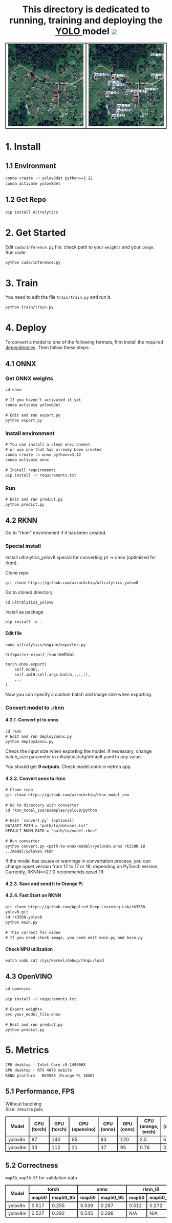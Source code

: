 <h1 align="center">
    This directory is dedicated to running, training and deploying the 
    <a 
        href="https://github.com/ultralytics/ultralytics"> YOLO 
    </a> 
    model
    <img 
        src="https://github.com/blackcater/blackcater/raw/main/images/Hi.gif" height="32"
    />
</h1>

<table align="center">
    <tr>
        <td> <img src="../../../data/images/sat_1794919.jpg" height="256"/> </td>
        <td> <img src="cuda/res.jpg" height="256"/> </td>
    </tr>
</table>

# 1. Install
## 1.1 Environment
```bash
conda create -n yolov8det python==3.12
conda activate yolov8det
```
## 1.2 Get Repo
```bash
pip install ultralytics
```

# 2. Get Started
Edit `cuda/inference.py` file: check path to your `weights` and your `image`.  
Run code:
```bash
python cuda/inference.py
```

# 3. Train
You need to edit the file `train/train.py` and run it.
```bash
python train/train.py
```

# 4. Deploy
To convert a model to one of the following formats, first install the required [dependencies](../../../deployment/README.md). Then follow these steps:

## 4.1 ONNX
### Get ONNX weights
```
cd onnx

# If you haven't activated it yet
conda activate yolov8det

# Edit and run export.py
python export.py
```

### Install environment 
```
# You can install a clean environment 
# or use one that has already been created
conda create -n onnx python==3.12
conda activate onnx

# Install requirements
pip install -r requirements.txt
```
### Run
```
# Edit and run predict.py
python predict.py
```

## 4.2 RKNN
Go to "rknn" environment if it has been created.

### Special install
Install ultralytics_yolov8 special for converting pt -> onnx (optimized for rknn).

Clone repo
```
git clone https://github.com/airockchip/ultralytics_yolov8
```
Go to cloned directory
```
cd ultralytics_yolov8
```
Install as package
```
pip install -e .
```

#### Edit file
```
nano ultralytics/engine/exporter.py
```
in `Exporter.export_rknn` method:
```
torch.onnx.export(
    self.model,
    self.im[0:self.args.batch,:,:,:],
    ...
)
```
Now you can specify a custom batch and image size when exporting.



### Convert model to .rknn
#### 4.2.1. Convert pt to onnx
```
cd rknn
# Edit and run deploy2onnx.py
python deploy2onnx.py
```
Check the input size when exporting the model. If necessary, change batch_size parameter in ultralytics/cfg/default.yaml to any value.

You should get ***9 outputs***. Check model.onnx in netron.app.

#### 4.2.2. Convert onnx to rknn
```
# Clone repo
git clone https://github.com/airockchip/rknn_model_zoo

# Go to directory with converter
cd rknn_model_zoo/examples/yolov8/python

# Edit `convert.py` (optional)
DATASET_PATH = "path/to/dataset.txt"
DEFAULT_RKNN_PATH = "path/to/model.rknn"

# Run converter
python convert.py <path-to-onnx-model>/yolov8n.onnx rk3588 i8 ../model/yolov8n.rknn
```
If the model has issues or warnings in convertation process, you can change opset version from 12 to 17 or 19, depending on PyTorch version. Currently, RKNN==2.1.0 recommends opset 19.
#### 4.2.3. Save and send it to Orange Pi

#### 4.2.4. Fast Start on RKNN
```
git clone https://github.com/Applied-Deep-Learning-Lab/rk3588-yolov8.git
cd rk3588-yolov8
python main.py 

# This correct for video
# If you need check image, you need edit main.py and base.py 
```

#### Check NPU utilization
```
watch sudo cat /sys/kernel/debug/rknpu/load
```

## 4.3 OpenVINO
```
cd openvino

pip install -r requirements.txt

# Export weights
ovc your_model_file.onnx

# Edit and run predict.py
python predict.py
```

# 5. Metrics
`CPU desktop - Intel Core i9-14900HX`  
`GPU desktop - RTX 4070 mobile`  
`RKNN platform - RK3588 (Orange-Pi 16GB)`  

<style>
td, th {
   border: 2px solid;
}
</style>

## 5.1 Performance, FPS
Without batching  
Size: `256x256` pxls
<table>
  <tr>
    <th>Model</th>
    <th>CPU (torch)</th>
    <th>GPU (torch)</th>
    <th>CPU (openvino)</th>
    <th>CPU (onnx)</th>
    <th>GPU (onnx)</th>
    <th>CPU (orange, torch)</th>
    <th>NPU (orange, int) </th>
    <th>NPU (orange, fp) </th>
  </tr>
  <tr>
    <td>yolov8n</td>
    <td>87</td>
    <td>140</td>
    <td>95</td>
    <td>83</td>
    <td>120</td>
    <td>2.5</td>
    <td>65</td>
    <td>58</td>
  </tr>
  <tr>
    <td>yolov8m</td>
    <td>33</td>
    <td>112</td>
    <td>21</td>
    <td>37</td>
    <td>95</td>
    <td>0.76</td>
    <td>38</td>
    <td>21</td>
  </tr>
</table>

## 5.2 Correctness
`map50`, `map50_95` for validation data

<table>
    <thead>
        <tr>
            <th scope="col" rowspan="2">Model</th>
            <th scope="col" colspan="2">torch</th>
            <th scope="col" colspan="2">onnx</th>
            <th scope="col" colspan="2">rknn_i8</th>
            <th scope="col" colspan="2">rknn_fp</th>
            <th scope="col" colspan="2">openvino</th>
        </tr>
        <tr>
            <th scope="col">map50</th>
            <th scope="col">map50_95</th>
            <th scope="col">map50</th>
            <th scope="col">map50_95</th>
            <th scope="col">map50</th>
            <th scope="col">map50_95</th>
            <th scope="col">map50</th>
            <th scope="col">map50_95</th>
            <th scope="col">map50</th>
            <th scope="col">map50_95</th>
        </tr>
    </thead>
  <tr>
    <td>yolov8n</td>
    <td>0.517</td>
    <td>0.255</td>
    <td>0.539</td>
    <td>0.287</td>
    <td>0.512</td>
    <td>0.272</td>
    <td>0.525</td>
    <td>0.28</td>
    <td>0.568</td>
    <td>0.318</td>
  </tr>
  <tr>
    <td>yolov8m</td>
    <td>0.527</td>
    <td>0.292</td>
    <td>0.545</td>
    <td>0.298</td>
    <td>N/A</td>
    <td>N/A</td>
    <td>N/A</td>
    <td>N/A</td>
    <td>0.558</td>
    <td>0.318</td>
  </tr>
</table>